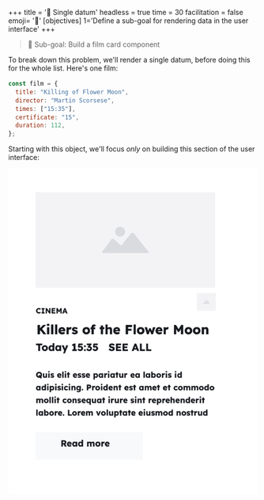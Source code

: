 +++
title = '💽 Single datum'
headless = true
time = 30
facilitation = false
emoji= '🧩'
[objectives]
    1='Define a sub-goal for rendering data in the user interface'
+++

> 🎯 Sub-goal: Build a film card component

To break down this problem, we'll render a single datum, before doing this for the whole list. Here's one film:

```js
const film = {
  title: "Killing of Flower Moon",
  director: "Martin Scorsese",
  times: ["15:35"],
  certificate: "15",
  duration: 112,
};
```

Starting with this object, we'll focus _only_ on building this section of the user interface:

![single-film-display](single-film-display.png)
